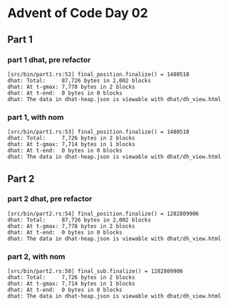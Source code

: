 # Advent of Code Day 02

## Part 1

### part 1 dhat, pre refactor

```
[src/bin/part1.rs:52] final_position.finalize() = 1480518
dhat: Total:     87,726 bytes in 2,002 blocks
dhat: At t-gmax: 7,778 bytes in 2 blocks
dhat: At t-end:  0 bytes in 0 blocks
dhat: The data in dhat-heap.json is viewable with dhat/dh_view.html
```

### part 1, with nom

```
[src/bin/part1.rs:53] final_position.finalize() = 1480518
dhat: Total:     7,726 bytes in 2 blocks
dhat: At t-gmax: 7,714 bytes in 1 blocks
dhat: At t-end:  0 bytes in 0 blocks
dhat: The data in dhat-heap.json is viewable with dhat/dh_view.html
```

## Part 2

### part 2 dhat, pre refactor

```
[src/bin/part2.rs:54] final_position.finalize() = 1282809906
dhat: Total:     87,726 bytes in 2,002 blocks
dhat: At t-gmax: 7,778 bytes in 2 blocks
dhat: At t-end:  0 bytes in 0 blocks
dhat: The data in dhat-heap.json is viewable with dhat/dh_view.html
```

### part 2, with nom

```
[src/bin/part2.rs:50] final_sub.finalize() = 1282809906
dhat: Total:     7,726 bytes in 2 blocks
dhat: At t-gmax: 7,714 bytes in 1 blocks
dhat: At t-end:  0 bytes in 0 blocks
dhat: The data in dhat-heap.json is viewable with dhat/dh_view.html
```
